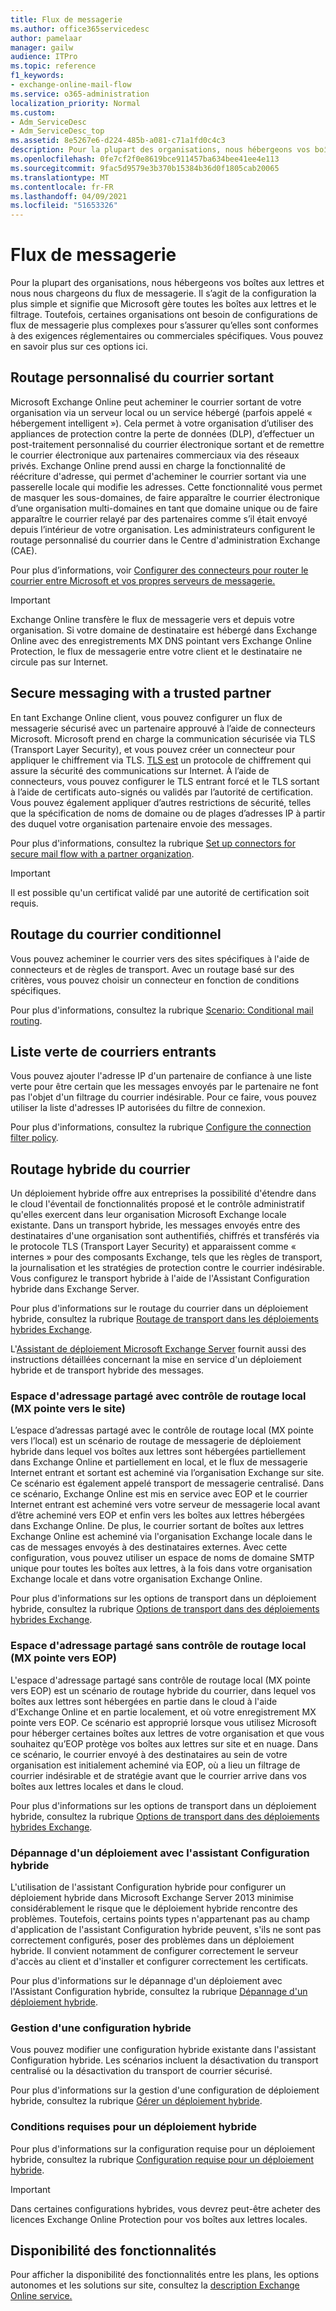 ```yaml
---
title: Flux de messagerie
ms.author: office365servicedesc
author: pamelaar
manager: gailw
audience: ITPro
ms.topic: reference
f1_keywords:
- exchange-online-mail-flow
ms.service: o365-administration
localization_priority: Normal
ms.custom:
- Adm_ServiceDesc
- Adm_ServiceDesc_top
ms.assetid: 8e5267e6-d224-485b-a081-c71a1fd0c4c3
description: Pour la plupart des organisations, nous hébergeons vos boîtes aux lettres et nous nous chargeons du flux de messagerie. Il s’agit de la configuration la plus simple et signifie que Microsoft gère toutes les boîtes aux lettres et le filtrage. Toutefois, certaines organisations ont besoin de configurations de flux de messagerie plus complexes pour s’assurer qu’elles sont conformes à des exigences réglementaires ou commerciales spécifiques. Vous pouvez en savoir plus sur ces options ici.
ms.openlocfilehash: 0fe7cf2f0e8619bce911457ba634bee41ee4e113
ms.sourcegitcommit: 9fac5d9579e3b370b15384b36d0f1805cab20065
ms.translationtype: MT
ms.contentlocale: fr-FR
ms.lasthandoff: 04/09/2021
ms.locfileid: "51653326"
---
```

# <a name="mail-flow"></a>Flux de messagerie

Pour la plupart des organisations, nous hébergeons vos boîtes aux lettres et nous nous chargeons du flux de messagerie. Il s’agit de la configuration la plus simple et signifie que Microsoft gère toutes les boîtes aux lettres et le filtrage. Toutefois, certaines organisations ont besoin de configurations de flux de messagerie plus complexes pour s’assurer qu’elles sont conformes à des exigences réglementaires ou commerciales spécifiques. Vous pouvez en savoir plus sur ces options ici. 
  
## <a name="custom-routing-of-outbound-email"></a>Routage personnalisé du courrier sortant

Microsoft Exchange Online peut acheminer le courrier sortant de votre organisation via un serveur local ou un service hébergé (parfois appelé « hébergement intelligent »). Cela permet à votre organisation d’utiliser des appliances de protection contre la perte de données (DLP), d’effectuer un post-traitement personnalisé du courrier électronique sortant et de remettre le courrier électronique aux partenaires commerciaux via des réseaux privés. Exchange Online prend aussi en charge la fonctionnalité de réécriture d'adresse, qui permet d'acheminer le courrier sortant via une passerelle locale qui modifie les adresses. Cette fonctionnalité vous permet de masquer les sous-domaines, de faire apparaître le courrier électronique d’une organisation multi-domaines en tant que domaine unique ou de faire apparaître le courrier relayé par des partenaires comme s’il était envoyé depuis l’intérieur de votre organisation. Les administrateurs configurent le routage personnalisé du courrier dans le Centre d'administration Exchange (CAE).
  
Pour plus d’informations, voir [Configurer des connecteurs pour router le courrier entre Microsoft et vos propres serveurs de messagerie.](/exchange/mail-flow-best-practices/use-connectors-to-configure-mail-flow/set-up-connectors-to-route-mail)
  
> [!IMPORTANT]
> Exchange Online transfère le flux de messagerie vers et depuis votre organisation. Si votre domaine de destinataire est hébergé dans Exchange Online avec des enregistrements MX DNS pointant vers Exchange Online Protection, le flux de messagerie entre votre client et le destinataire ne circule pas sur Internet.
  
## <a name="secure-messaging-with-a-trusted-partner"></a>Secure messaging with a trusted partner

En tant Exchange Online client, vous pouvez configurer un flux de messagerie sécurisé avec un partenaire approuvé à l’aide de connecteurs Microsoft. Microsoft prend en charge la communication sécurisée via TLS (Transport Layer Security), et vous pouvez créer un connecteur pour appliquer le chiffrement via TLS. [TLS est](/office365/securitycompliance/exchange-online-uses-tls-to-secure-email-connections) un protocole de chiffrement qui assure la sécurité des communications sur Internet. À l’aide de connecteurs, vous pouvez configurer le TLS entrant forcé et le TLS sortant à l’aide de certificats auto-signés ou validés par l’autorité de certification. Vous pouvez également appliquer d’autres restrictions de sécurité, telles que la spécification de noms de domaine ou de plages d’adresses IP à partir des duquel votre organisation partenaire envoie des messages. 
  
Pour plus d'informations, consultez la rubrique [Set up connectors for secure mail flow with a partner organization](/exchange/mail-flow-best-practices/use-connectors-to-configure-mail-flow/set-up-connectors-for-secure-mail-flow-with-a-partner).
  
> [!IMPORTANT]
> Il est possible qu'un certificat validé par une autorité de certification soit requis. 
  
## <a name="conditional-mail-routing"></a>Routage du courrier conditionnel

Vous pouvez acheminer le courrier vers des sites spécifiques à l'aide de connecteurs et de règles de transport. Avec un routage basé sur des critères, vous pouvez choisir un connecteur en fonction de conditions spécifiques.
  
Pour plus d'informations, consultez la rubrique [Scenario: Conditional mail routing](/exchange/mail-flow-best-practices/use-connectors-to-configure-mail-flow/conditional-mail-routing).
  
## <a name="incoming-mail-safe-list"></a>Liste verte de courriers entrants

Vous pouvez ajouter l'adresse IP d'un partenaire de confiance à une liste verte pour être certain que les messages envoyés par le partenaire ne font pas l'objet d'un filtrage du courrier indésirable. Pour ce faire, vous pouvez utiliser la liste d'adresses IP autorisées du filtre de connexion.
  
Pour plus d'informations, consultez la rubrique [Configure the connection filter policy](/office365/SecurityCompliance/configure-the-connection-filter-policy).
  
## <a name="hybrid-email-routing"></a>Routage hybride du courrier

Un déploiement hybride offre aux entreprises la possibilité d'étendre dans le cloud l'éventail de fonctionnalités proposé et le contrôle administratif qu'elles exercent dans leur organisation Microsoft Exchange locale existante. Dans un transport hybride, les messages envoyés entre des destinataires d'une organisation sont authentifiés, chiffrés et transférés via le protocole TLS (Transport Layer Security) et apparaissent comme « internes » pour des composants Exchange, tels que les règles de transport, la journalisation et les stratégies de protection contre le courrier indésirable. Vous configurez le transport hybride à l'aide de l'Assistant Configuration hybride dans Exchange Server.
  
Pour plus d'informations sur le routage du courrier dans un déploiement hybride, consultez la rubrique [Routage de transport dans les déploiements hybrides Exchange](/exchange/transport-routing).
  
L'[Assistant de déploiement Microsoft Exchange Server](/exchange/exchange-deployment-assistant) fournit aussi des instructions détaillées concernant la mise en service d'un déploiement hybride et de transport hybride des messages. 
  
### <a name="shared-address-space-with-on-premises-routing-control-mx-points-to-on-premises"></a>Espace d'adressage partagé avec contrôle de routage local (MX pointe vers le site)

L’espace d’adressas partagé avec le contrôle de routage local (MX pointe vers l’local) est un scénario de routage de messagerie de déploiement hybride dans lequel vos boîtes aux lettres sont hébergées partiellement dans Exchange Online et partiellement en local, et le flux de messagerie Internet entrant et sortant est acheminé via l’organisation Exchange sur site. Ce scénario est également appelé transport de messagerie centralisé. Dans ce scénario, Exchange Online est mis en service avec EOP et le courrier Internet entrant est acheminé vers votre serveur de messagerie local avant d’être acheminé vers EOP et enfin vers les boîtes aux lettres hébergées dans Exchange Online. De plus, le courrier sortant de boîtes aux lettres Exchange Online est acheminé via l'organisation Exchange locale dans le cas de messages envoyés à des destinataires externes. Avec cette configuration, vous pouvez utiliser un espace de noms de domaine SMTP unique pour toutes les boîtes aux lettres, à la fois dans votre organisation Exchange locale et dans votre organisation Exchange Online. 
  
Pour plus d'informations sur les options de transport dans un déploiement hybride, consultez la rubrique [Options de transport dans des déploiements hybrides Exchange](/exchange/transport-options).
  
### <a name="shared-address-space-without-on-premises-routing-control-mx-points-to-eop"></a>Espace d'adressage partagé sans contrôle de routage local (MX pointe vers EOP)

L'espace d'adressage partagé sans contrôle de routage local (MX pointe vers EOP) est un scénario de routage hybride du courrier, dans lequel vos boîtes aux lettres sont hébergées en partie dans le cloud à l'aide d'Exchange Online et en partie localement, et où votre enregistrement MX pointe vers EOP. Ce scénario est approprié lorsque vous utilisez Microsoft pour héberger certaines boîtes aux lettres de votre organisation et que vous souhaitez qu’EOP protège vos boîtes aux lettres sur site et en nuage. Dans ce scénario, le courrier envoyé à des destinataires au sein de votre organisation est initialement acheminé via EOP, où a lieu un filtrage de courrier indésirable et de stratégie avant que le courrier arrive dans vos boîtes aux lettres locales et dans le cloud. 
  
Pour plus d'informations sur les options de transport dans un déploiement hybride, consultez la rubrique [Options de transport dans des déploiements hybrides Exchange](/exchange/transport-options).
  
### <a name="troubleshooting-a-deployment-with-the-hybrid-configuration-wizard"></a>Dépannage d'un déploiement avec l'assistant Configuration hybride

L'utilisation de l'assistant Configuration hybride pour configurer un déploiement hybride dans Microsoft Exchange Server 2013 minimise considérablement le risque que le déploiement hybride rencontre des problèmes. Toutefois, certains points types n'appartenant pas au champ d'application de l'assistant Configuration hybride peuvent, s'ils ne sont pas correctement configurés, poser des problèmes dans un déploiement hybride. Il convient notamment de configurer correctement le serveur d'accès au client et d'installer et configurer correctement les certificats.
  
Pour plus d'informations sur le dépannage d'un déploiement avec l'Assistant Configuration hybride, consultez la rubrique [Dépannage d'un déploiement hybride](/exchange/hybrid-deployment/troubleshoot-a-hybrid-deployment).
  
### <a name="managing-a-hybrid-configuration"></a>Gestion d'une configuration hybride

Vous pouvez modifier une configuration hybride existante dans l'assistant Configuration hybride. Les scénarios incluent la désactivation du transport centralisé ou la désactivation du transport de courrier sécurisé.
  
Pour plus d'informations sur la gestion d'une configuration de déploiement hybride, consultez la rubrique [Gérer un déploiement hybride](/previous-versions/exchange-server/exchange-150/jj200791(v=exchg.150)).
  
### <a name="hybrid-deployment-requirements"></a>Conditions requises pour un déploiement hybride

Pour plus d'informations sur la configuration requise pour un déploiement hybride, consultez la rubrique [Configuration requise pour un déploiement hybride](/exchange/hybrid-deployment-prerequisites).
  
> [!IMPORTANT]
> Dans certaines configurations hybrides, vous devrez peut-être acheter des licences Exchange Online Protection pour vos boîtes aux lettres locales. 
  
## <a name="feature-availability"></a>Disponibilité des fonctionnalités

Pour afficher la disponibilité des fonctionnalités entre les plans, les options autonomes et les solutions sur site, consultez la [description Exchange Online service.](exchange-online-service-description.md)
